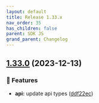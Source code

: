 ```yaml
---
layout: default
title: Release 1.33.x
nav_order: 35
has_children: false
parent: SDK JS
grand_parent: Changelog
---
```


## [1.33.0](https://github.com/lumapps/lumapps-sdk-js/compare/v1.32.1...v1.33.0) (2023-12-13)

### 🚀 Features

-  **api:** update api types ([ddf22ec](https://github.com/lumapps/lumapps-sdk-js/commit/ddf22ec07d3d184d01fa05586fa41d2d2faa9215))
